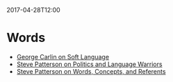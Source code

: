 2017-04-28T12:00
# Words

* [George Carlin on Soft Language](https://www.youtube.com/watch?v=h67k9eEw9AY)
* [Steve Patterson on Politics and Language Warriors](https://www.youtube.com/watch?v=Hmlnakt-HVg)
* [Steve Patterson on Words, Concepts, and Referents](https://www.youtube.com/watch?v=_8j9gkc-zjk)

